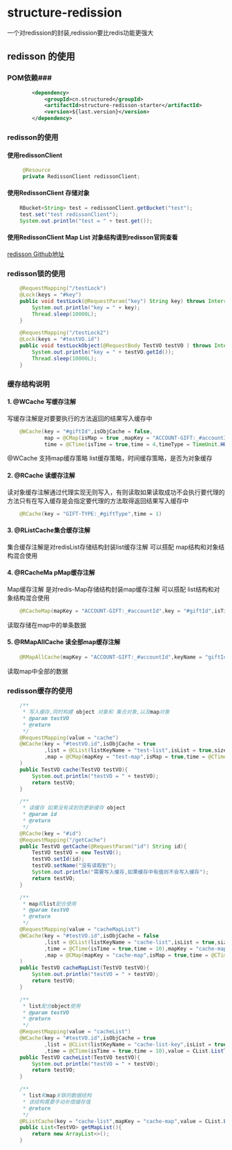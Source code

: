 # structure-redission
一个对redission的封装,redission要比redis功能更强大
## redisson 的使用 ##
### POM依赖###
```xml
        <dependency>
            <groupId>cn.structured</groupId>
            <artifactId>structure-redisson-starter</artifactId>
            <version>${last.version}</version>
        </dependency>
```
### redisson的使用 ###
#### 使用redissonClient ####
```java
     @Resource
     private RedissonClient redissonClient;
```
#### 使用RedissonClient 存储对象 ####
```java
    RBucket<String> test = redissonClient.getBucket("test");
    test.set("test redissonClient");
    System.out.println("test = " + test.get());
```
#### 使用RedissonClient Map List 对象结构请到redisson官网查看 ####
[redisson Github地址](https://github.com/redisson/redisson)
### redisson锁的使用 ###
```java
    @RequestMapping("/testLock")
    @Lock(keys = "#key")
    public void testLock(@RequestParam("key") String key) throws InterruptedException {
        System.out.println("key = " + key);
        Thread.sleep(10000L);
    }

    @RequestMapping("/testLock2")
    @Lock(keys = "#testVO.id")
    public void testLockObject(@RequestBody TestVO testVO ) throws InterruptedException {
        System.out.println("key = " + testVO.getId());
        Thread.sleep(10000L);
    }
```
### 缓存结构说明 ###
#### 1.  @WCache 写缓存注解
写缓存注解是对要要执行的方法返回的结果写入缓存中
```java
	@WCache(key = "#giftId",isObjCache = false,
			map = @CMap(isMap = true ,mapKey = "ACCOUNT-GIFT:_#accountId"),
			time = @CTime(isTime = true,time = 4,timeType = TimeUnit.HOURS))
```
@WCache 支持map缓存策略 list缓存策略，时间缓存策略，是否为对象缓存
#### 2.  @RCache 读缓存注解 
读对象缓存注解通过代理实现无则写入，有则读取如果读取成功不会执行要代理的方法只有在写入缓存是会指定要代理的方法取得返回结果写入缓存中

```java
    @RCache(key = "GIFT-TYPE:_#giftType",time = 1)
```
#### 3. @RListCache集合缓存注解 
集合缓存注解是对redisList存储结构封装list缓存注解 可以搭配 map结构和对象结构混合使用
#### 4. @RCacheMa pMap缓存注解 
Map缓存注解 是对redis-Map存储结构封装map缓存注解 可以搭配 list结构和对象结构混合使用
```java
    @RCacheMap(mapKey = "ACCOUNT-GIFT:_#accountId",key = "#giftId",isTime = true,time = 4,timeType = TimeUnit.HOURS)
```
读取存储在map中的单条数据
#### 5.  @RMapAllCache 读全部map缓存注解
```java
    @RMapAllCache(mapKey = "ACCOUNT-GIFT:_#accountId",keyName = "giftId",time = @CTime(isTime = true,time = 4,timeType = TimeUnit.HOURS))
```
读取map中全部的数据
### redisson缓存的使用 ###
```java
    /**
     * 写入缓存,同时构建 object 对象和 集合对象,以及map对象
     * @param testVO
     * @return
     */
    @RequestMapping(value = "cache")
    @WCache(key = "#testVO.id",isObjCache = true
            ,list = @CList(listKeyName = "test-list",isList = true,size = 100,time = @CTime(isTime = true,time = 10))
            ,map = @CMap(mapKey = "test-map",isMap = true,time = @CTime(isTime = true,time = 100))
    )
    public TestVO cache(TestVO testVO){
        System.out.println("testVO = " + testVO);
        return testVO;
    }

    /**
     * 读缓存 如果没有读到则更新缓存 object
     * @param id
     * @return
     */
    @RCache(key = "#id")
    @RequestMapping("/getCache")
    public TestVO getCache(@RequestParam("id") String id){
        TestVO testVO = new TestVO();
        testVO.setId(id);
        testVO.setName("没有读取到");
        System.out.println("需要写入缓存,如果缓存中有值则不会写入缓存");
        return testVO;
    }

    /**
     * map和list配合使用
     * @param testVO
     * @return
     */
    @RequestMapping(value = "cacheMapList")
    @WCache(key = "#testVO.id",isObjCache = false
            ,list = @CList(listKeyName = "cache-list",isList = true,size = 100
            ,time = @CTime(isTime = true,time = 10),mapKey = "cache-map",value = CList.ListType.MAP)
            ,map = @CMap(mapKey = "cache-map",isMap = true,time = @CTime(isTime = true,time = 100))
    )
    public TestVO cacheMapList(TestVO testVO){
        System.out.println("testVO = " + testVO);
        return testVO;
    }

    /**
     * list配合object使用
     * @param testVO
     * @return
     */
    @RequestMapping(value = "cacheList")
    @WCache(key = "#testVO.id",isObjCache = true
            ,list = @CList(listKeyName = "cache-list-key",isList = true,size = 100
            ,time = @CTime(isTime = true,time = 10),value = CList.ListType.KEY))
    public TestVO cacheList(TestVO testVO){
        System.out.println("testVO = " + testVO);
        return testVO;
    }

    /**
     * list和map关联的数据结构
     * 该结构需要手动补偿缓存值
     * @return
     */
    @RListCache(key = "cache-list",mapKey = "cache-map",value = CList.ListType.MAP)
    public List<TestVO> getMapList(){
        return new ArrayList<>();
    }

```

